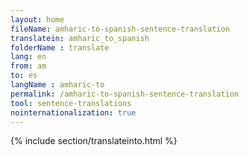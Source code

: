 ```yaml
---
layout: home
fileName: amharic-to-spanish-sentence-translation
translatein: amharic_to_spanish
folderName : translate
lang: en
from: am
to: es
langName : amharic-to
permalink: /amharic-to-spanish-sentence-translation
tool: sentence-translations
nointernationalization: true
---
```

{% include section/translateinto.html %}
